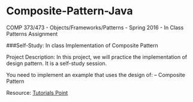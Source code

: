 # Composite-Pattern-Java
COMP 373/473 - Objects/Frameworks/Patterns - Spring 2016 - In Class Patterns Assignment

###Self-Study: In class Implementation of Composite Pattern

Project Description:
In this project, we will practice the implementation of design pattern.  It is a self-study session.

You need to implement an example that uses the design of:
–	Composite Pattern

Resource: [Tutorials Point](http://www.tutorialspoint.com/design_pattern/composite_pattern.htm)
